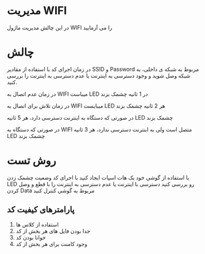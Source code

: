 # مدیریت WIFI

در این چالش مدیریت ماژول WIFI را می آزمایید

# چالش

در زمان اجرای کد با استفاده از مقادیر SSID و Password مربوط به شبکه ی داخلی، به شبکه وصل شوید و وجود دسترسی به اینترنت یا عدم دسترسی به اینترنت را بررسی کنید.

در زمان عدم اتصال به WIFI میباست LED در 1 ثانیه چشمک بزند

در زمان تلاش برای اتصال به WIFI میبایست LED هر 2 ثانیه چشمک بزند

در صورتی که دستگاه به اینترنت دسترسی دارد، هر 5 ثانیه LED چشمک بزند

در صورتی که دستگاه به WIFI متصل است ولی به اینترنت دسترسی ندارد، هر 3 ثانیه LED چشمک بزند

# روش تست

با استفاده از گوشی خود یک هات اسپات ایجاد کنید
با اجرای کد وضعیت چشمک زدن LED رو بررسی کنید
دسترسی با اینترنت یا عدم دسترسی به اینترنت را با قطع و وصل کردن Data مربوط به گوشی کنترل کنید


## پارامترهای کیفیت کد

1. استفاده از کلاس ها
2. جدا بودن فایل های هر بخش از کد
3. خوانا بودن کد
4. وجود کامنت برای هر بخش از کد

